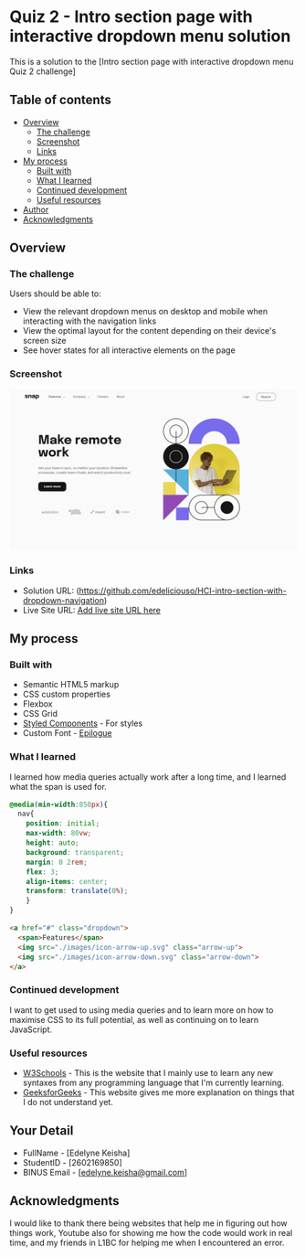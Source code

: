 # Quiz 2 - Intro section page with interactive dropdown menu solution

This is a solution to the [Intro section page with interactive dropdown menu Quiz 2 challenge]

## Table of contents

- [Overview](#overview)
  - [The challenge](#the-challenge)
  - [Screenshot](#screenshot)
  - [Links](#links)
- [My process](#my-process)
  - [Built with](#built-with)
  - [What I learned](#what-i-learned)
  - [Continued development](#continued-development)
  - [Useful resources](#useful-resources)
- [Author](#author)
- [Acknowledgments](#acknowledgments)

## Overview

### The challenge

Users should be able to:

- View the relevant dropdown menus on desktop and mobile when interacting with the navigation links
- View the optimal layout for the content depending on their device's screen size
- See hover states for all interactive elements on the page

### Screenshot

![solution](images/Lol.png)


### Links

- Solution URL: (https://github.com/edeliciouso/HCI-intro-section-with-dropdown-navigation)
- Live Site URL: [Add live site URL here](https://your-live-site-url.com)

## My process

### Built with

- Semantic HTML5 markup
- CSS custom properties
- Flexbox
- CSS Grid
- [Styled Components](https://styled-components.com/) - For styles
- Custom Font - [Epilogue](https://fonts.googleapis.com/css2?family=Epilogue:wght@500;700&display=swap)


### What I learned

I learned how media queries actually work after a long time, and I learned what the span is used for.

```css
@media(min-width:850px){
  nav{
    position: initial;
    max-width: 80vw;
    height: auto;
    background: transparent;
    margin: 0 2rem;
    flex: 3;
    align-items: center;
    transform: translate(0%);
    }
}
```
```html
<a href="#" class="dropdown">
  <span>Features</span>
  <img src="./images/icon-arrow-up.svg" class="arrow-up">
  <img src="./images/icon-arrow-down.svg" class="arrow-down">
</a>
```


### Continued development

I want to get used to using media queries and to learn more on how to maximise CSS to its full potential, as well as continuing on to learn JavaScript.


### Useful resources

- [W3Schools](https://www.w3schools.com/) - This is the website that I mainly use to learn any new syntaxes from any programming language that I'm currently learning.
- [GeeksforGeeks](https://www.geeksforgeeks.org/) - This website gives me more explanation on things that I do not understand yet.


## Your Detail 

- FullName - [Edelyne Keisha]
- StudentID - [2602169850]
- BINUS Email - [edelyne.keisha@gmail.com]


## Acknowledgments

I would like to thank there being websites that help me in figuring out how things work, Youtube also for showing me how the code would work in real time, and my friends in L1BC for helping me when I encountered an error.

